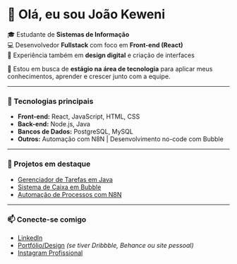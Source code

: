 # 👋 Olá, eu sou João Keweni  

🎓 Estudante de **Sistemas de Informação**  
💻 Desenvolvedor **Fullstack** com foco em **Front-end (React)**  
🎨 Experiência também em **design digital** e criação de interfaces  

🚀 Estou em busca de **estágio na área de tecnologia** para aplicar meus conhecimentos, aprender e crescer junto com a equipe.  

---

### 🔧 Tecnologias principais
- **Front-end:** React, JavaScript, HTML, CSS  
- **Back-end:** Node.js, Java  
- **Bancos de Dados:** PostgreSQL, MySQL
- **Outros:** Automação com N8N | Desenvolvimento no-code com Bubble  

---

### 📌 Projetos em destaque
- [Gerenciador de Tarefas em Java](link)  
- [Sistema de Caixa em Bubble](link)  
- [Automação de Processos com N8N](link)  

---

### 📫 Conecte-se comigo
- [LinkedIn](link)  
- [Portfólio/Design](link) *(se tiver Dribbble, Behance ou site pessoal)*  
- [Instagram Profissional](link)  
